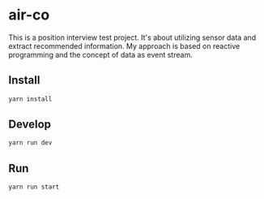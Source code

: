# air-co

This is a position interview test project. It's about utilizing sensor data and extract recommended information. My approach is based on reactive programming and the concept of data as event stream.

## Install

```bash
yarn install
```

## Develop

```bash
yarn run dev
```

## Run

```bash
yarn run start
```
